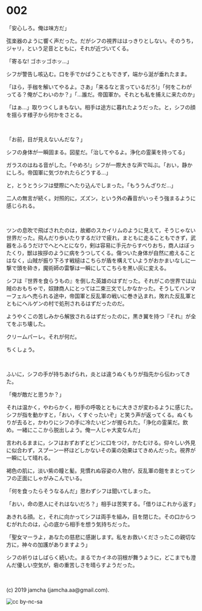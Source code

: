 

# 002

「安心しろ。俺は味方だ」

弦楽器のように響く声だった。だがシフの視界ははっきりとしない。そのうち，ジャリ，という足音とともに，それが近づいてくる。

「寄るな! ゴホッゴホッ…」

シフが警告し咳込む。口を手でかばうこともできず，端から涎が垂れたまま。

「ほら，手枷を解いてやるよ。さあ」「来るなと言っているだろ!」「何をこわがってる？俺がこわいのか？」「…誰だ。帝国軍か。それとも私を捕えに来たのか」

「はぁ…」取りつくしまもない。相手は途方に暮れたようだった。と，シフの顔を揺らす様子から何かをさとる。

<br>

「お前，目が見えないんだな？」

シフの身体が一瞬固まる。図星だ。「治してやるよ。浄化の霊薬を持ってる」

ガラスのはねる音がした。「やめろ!」シフが一際大きな声で叫ぶ。「おい，静かにしろ。帝国軍に気づかれたらどうする…」

と，とうとうシフは壁際にへたり込んでしまった。「もううんざりだ…」

二人の無言が続く。対照的に，ズズン，という外の轟音がいっそう強まるように感じられる。

<br>

ツンの息吹で飛ばされたのは，故郷のスカイリムのように見えて，そうじゃない世界だった。飛んだり歩いたりするだけで疲れ，まともに走ることもできず，武器をふるうだけでへとへとになり，剣は容易に手元からすべりおち，商人はぼったくり，獣は挨拶のように病をうつしてくる。傷ついた身体が自然に癒えることはなく，山賊が振り下ろす戦槌はこちらが盾を構えていようがおかまいなしに一撃で頭を砕き，魔術師の雷撃は一瞬にしてこちらを黒い灰に変える。

シフは『世界を食らうもの』を倒した英雄のはずだった。それがこの世界では山賊のおもちゃで，奴隷商人にとっては二束三文でしかなかった。そうしてハンマーフェルへ売られる途中，帝国軍と反乱軍の戦いに巻き込まれ，敗れた反乱軍とともにヘルゲンの村で処刑されるはずだったのだ。

ようやくこの苦しみから解放されるはずだったのに，黒き翼を持つ『それ』が全てをぶち壊した。

クリームパーレ。それが何だ。

ちくしょう。

<br>

ふいに，シフの手が持ちあげられ，炎とは違うぬくもりが指先から伝わってきた。

「俺が敵だと思うか？」

それは温かく，やわらかく，相手の呼吸とともに大きさが変わるように感じた。シフが指を動かすと，「おい，くすぐったいぞ」と笑う声が返ってくる。ぬくもりが去ると，かわりにシフの手に冷たいビンが握られた。「浄化の霊薬だ。飲め。一緒にここから脱出しよう。俺一人じゃ大変なんだ」

言われるままに，シフはおずおずとビンに口をつけ，かたむける。仰々しい外見に似合わず，スプーン一杯ほどしかないその薬の効果はてきめんだった。視界が一瞬にして晴れる。

褐色の肌に，淡い紫の瞳と髪。見慣れぬ容姿の人物が，反乱軍の鎧をまとってシフの正面にしゃがみこんでいる。

「何を食ったらそうなるんだ」思わずシフは聞いてしまった。

「おい，命の恩人にそれはないだろ？」相手は苦笑する。「借りはこれから返す」

あきれる顔。と，それに向かってシフは両手を組み，目を閉じた。その口からつむがれたのは，心の底から相手を想う気持ちだった。

「聖女マーラよ，あなたの慈悲に感謝します。私をお救いくださったこの親切な方に，神々の加護がありますよう」

シフの祈りはしばらく続いた。まるでカイネの羽根が舞うように，どこまでも澄んだ優しい空気が，砦の重苦しさを晴らすようだった。

<br>
<br>
(c) 2019 jamcha (jamcha.aa@gmail.com).

![cc by-nc-sa](https://i.creativecommons.org/l/by-nc-sa/4.0/88x31.png)

